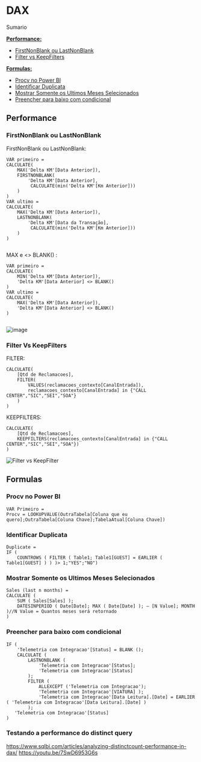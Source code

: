 # DAX

Sumario<br>

**[Performance:](#Performance)**
* [FirstNonBlank ou LastNonBlank](#FirstNonBlank-ou-LastNonBlank)
* [Filter vs KeepFilters](#Filter-Vs-KeepFilters)

**[Formulas:](#Formulas)**
* [Procv no Power BI](#Procv-no-Power-BI)
* [Identificar Duplicata](#Identificar-Duplicata)
* [Mostrar Somente os Ultimos Meses Selecionados](#Mostrar-Somente-os-Ultimos-Meses-Selecionados)
* [Preencher para baixo com condicional](#Preencher-para-baixo-com-condicional)

## Performance

### FirstNonBlank ou LastNonBlank

FirstNonBlank ou LastNonBlank:
```dax
VAR primeiro =
CALCULATE(
    MAX('Delta KM'[Data Anterior]),
    FIRSTNONBLANK(
        'Delta KM'[Data Anterior],
         CALCULATE(min('Delta KM'[Km Anterior]))
    )
)
VAR ultimo =
CALCULATE(
    MAX('Delta KM'[Data Anterior]),
    LASTNONBLANK(
        'Delta KM'[Data da Transação],
         CALCULATE(min('Delta KM'[Km Anterior]))
    )
)
     
```
MAX e <> BLANK() :
```dax
VAR primeiro =
CALCULATE(
    MIN('Delta KM'[Data Anterior]),
    'Delta KM'[Data Anterior] <> BLANK()
)
VAR ultimo =
CALCULATE(
    MAX('Delta KM'[Data Anterior]),
    'Delta KM'[Data Anterior] <> BLANK()
)
     
```

![image](https://user-images.githubusercontent.com/31570331/120122335-91bc2a00-c17e-11eb-9435-3b8026c9c395.png)

### Filter Vs KeepFilters

FILTER:
```dax
CALCULATE(
    [Qtd de Reclamacoes],
    FILTER(
        VALUES(reclamacoes_contexto[CanalEntrada]),
        reclamacoes_contexto[CanalEntrada] in {"CALL CENTER","SIC","SEI","SOA"}
    )
)
```
KEEPFILTERS:
```dax
CALCULATE(
    [Qtd de Reclamacoes],
    KEEPFILTERS(reclamacoes_contexto[CanalEntrada] in {"CALL CENTER","SIC","SEI","SOA"})
)   
```

![Filter vs KeepFilter](https://user-images.githubusercontent.com/31570331/120124305-31cb8080-c18a-11eb-95c9-bcdb4fed032c.png)


## Formulas

### Procv no Power BI

```DAX
VAR Primeiro =
Procv = LOOKUPVALUE(OutraTabela[Coluna que eu quero];OutraTabela[Coluna Chave];TabelaAtual[Coluna Chave])
```

### Identificar Duplicata

```DAX
Duplicate =
IF (
    COUNTROWS ( FILTER ( Table1; Table1[GUEST] = EARLIER ( Table1[GUEST] ) ) )> 1;"YES";"NO")
```

### Mostrar Somente os Ultimos Meses Selecionados

```DAX
Sales (last n months) =
CALCULATE (
    SUM ( Sales[Sales] );
    DATESINPERIOD ( Date[Date]; MAX ( Date[Date] ); – [N Value]; MONTH )//N Value = Quantos meses será retornado
)
```

### Preencher para baixo com condicional

```Dax
IF (
    'Telemetria com Integracao'[Status] = BLANK ();
    CALCULATE (
        LASTNONBLANK ( 
            'Telemetria com Integracao'[Status];
            'Telemetria com Integracao'[Status]
        );
        FILTER (
            ALLEXCEPT ('Telemetria com Integracao');
            'Telemetria com Integracao'[VIATURA] );
            'Telemetria com Integracao'[Data Leitura].[Date] = EARLIER ( 'Telemetria com Integracao'[Data Leitura].[Date] ) 
        );
   'Telemetria com Integracao'[Status]
)
```

### Testando a performance do distinct query
https://www.sqlbi.com/articles/analyzing-distinctcount-performance-in-dax/
https://youtu.be/7SwD6953G6s
